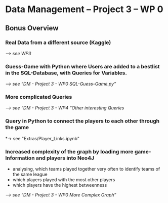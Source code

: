 # Data Management – Project 3 – WP 0
## Bonus Overview


### Real Data from a different source (Kaggle)
*—> see WP3*


### Guess-Game with Python where Users are added to a bestlist in the SQL-Database, with Queries for Variables.
*—>  see “DM - Project 3 - WP0 SQL-Guess-Game.py”*


### More complicated Queries
*—>  see “DM - Project 3 - WP4 “Other interesting Queries*


### Query in Python to connect the players to each other through the game
*-> see "Extras/Player_Links.ipynb"


### Increased complexity of the graph by loading more game-Information and players into Neo4J
<ul>
<li> analysing, which teams played together very often to identify teams of the same league</li>
<li> which players played with the most other players</li>
<li> which players have the highest betweenness </li>
</ul>

*—> see “DM - Project 3 - WP0 More Complex Graph”*

